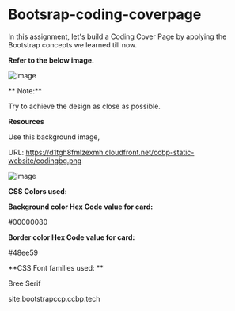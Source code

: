 # Bootsrap-coding-coverpage


 In this assignment, let's build a Coding Cover Page by applying the Bootstrap concepts we learned till now.




**Refer to the below image.**


![image](https://github.com/P-Joel-Prakash/Bootsrap-coding-coverpage/assets/135586760/e399299b-c11a-4396-a56b-4557da4768b2)


**
Note:**

Try to achieve the design as close as possible.

**Resources**

Use this background image,



URL: https://d1tgh8fmlzexmh.cloudfront.net/ccbp-static-website/codingbg.png


 ![image](https://github.com/P-Joel-Prakash/Bootsrap-coding-coverpage/assets/135586760/46e81cb5-d733-4ba8-8b91-6eaff2bee035)




**CSS Colors used:**

**Background color Hex Code value for card:**

#00000080

**Border color Hex Code value for card:**

#48ee59


**CSS Font families used:
**

Bree Serif



site:bootstrapccp.ccbp.tech

